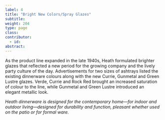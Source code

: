 ```yaml
---
label: 4
title: "Bright New Colors/Spray Glazes"
subtitle:
weight: 204
type: page
class:
contributor:
  - id:
abstract:
---
```

As the product line expanded in the late 1940s, Heath formulated brighter glazes that reflected a new period for the growing company and the lively party culture of the day. Advertisements for two sizes of ashtrays listed the existing dinnerware colours along with the new Currie, Gunmetal and Green Lustre glazes. Verde, Currie and Rock Red brought an increased saturation of colour to the line, while Gunmetal and Green Lustre introduced an elegant metallic look.

*Heath dinnerware is designed for the contemporary home—for indoor and outdoor living—designed for durability and function, pleasant whether used on the patio or for formal ware.*
